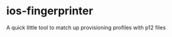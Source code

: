 ios-fingerprinter
=================

A quick little tool to match up provisioning profiles with p12 files
